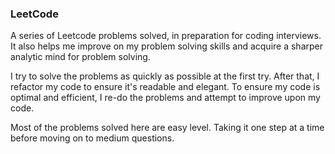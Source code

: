 ### LeetCode

A series of Leetcode problems solved, in preparation for coding interviews.
It also helps me improve on my problem solving skills and acquire a sharper analytic mind for problem solving.

I try to solve the problems as quickly as possible at the first try. After that, I refactor my code to ensure it's readable and elegant.
To ensure my code is optimal and efficient, I re-do the problems and attempt to improve upon my code.

Most of the problems solved here are easy level. Taking it one step at a time before moving on to medium questions. 
